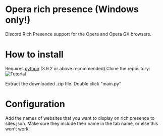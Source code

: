 # Opera rich presence (Windows only!)
Discord Rich Presence support for the Opera and Opera GX browsers.
# How to install
Requires [python](https://www.python.org/downloads/) (3.9.2 or above recommended)
Clone the repository:
![Tutorial](https://i.imgur.com/fnULDpG.png "Tutorial")

Extract the downloaded .zip file.
Double click "main.py"
# Configuration
Add the names of websites that you want to display on rich presence to sites.json. Make sure they include their name in the tab name, or else this won't work!
